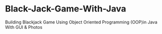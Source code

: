 # Black-Jack-Game-With-Java
Building Blackjack Game Using Object Oriented Programming (OOP)in Java With GUI &amp; Photos
